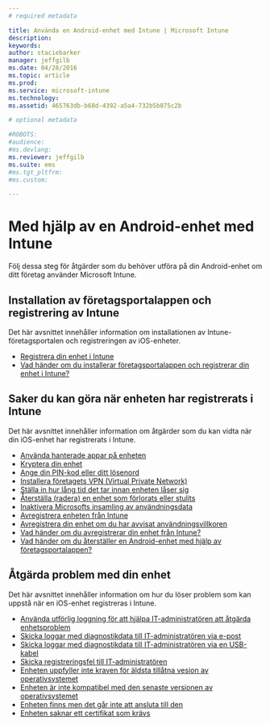 ```yaml
---
# required metadata

title: Använda en Android-enhet med Intune | Microsoft Intune
description:
keywords:
author: staciebarker
manager: jeffgilb
ms.date: 04/28/2016
ms.topic: article
ms.prod:
ms.service: microsoft-intune
ms.technology:
ms.assetid: 465763db-b68d-4392-a5a4-732b5b875c2b

# optional metadata

#ROBOTS:
#audience:
#ms.devlang:
ms.reviewer: jeffgilb
ms.suite: ems
#ms.tgt_pltfrm:
#ms.custom:

---
```



# Med hjälp av en Android-enhet med Intune

Följ dessa steg för åtgärder som du behöver utföra på din Android-enhet om ditt företag använder Microsoft Intune.

## Installation av företagsportalappen och registrering av Intune

Det här avsnittet innehåller information om installationen av Intune-företagsportalen och registreringen av iOS-enheter.

- [Registrera din enhet i Intune](enroll-your-device-in-Intune-android.md)</br>
- [Vad händer om du installerar företagsportalappen och registrerar din enhet i Intune?](what-happens-if-you-install-the-company-portal-app-and-enroll-your-device-in-intune-android.md)

## Saker du kan göra när enheten har registrerats i Intune

Det här avsnittet innehåller information om åtgärder som du kan vidta när din iOS-enhet har registrerats i Intune.

- [Använda hanterade appar på enheten](use-managed-apps-on-your-device-android.md)</br>
- [Kryptera din enhet](encrypt-your-device-android.md)</br>
- [Ange din PIN-kod eller ditt lösenord](set-your-pin-or-password-android.md)</br>
- [Installera företagets VPN (Virtual Private Network)](install-your-companys-virtual-private-network-VPN-android.md)</br>
- [Ställa in hur lång tid det tar innan enheten låser sig](set-the-amount-of-time-before-your-device-is-locked-android.md)</br>
- [Återställa (radera) en enhet som förlorats eller stulits](reset-erase-your-lost-or-stolen-device-android.md)</br>
- [Inaktivera Microsofts insamling av användningsdata](turn-off-microsoft-usage-data-collection-android.md)</br>
- [Avregistrera enheten från Intune](unenroll-your-device-from-intune-android.md)</br>
- [Avregistrera din enhet om du har avvisat användningsvillkoren](unenroll-your-device-from-intune-if-you-declined-terms-of-use-android.md)</br>
- [Vad händer om du avregistrerar din enhet från Intune?](what-happens-if-you-unenroll-your-device-from-intune-android.md)</br>
- [Vad händer om du återställer en Android-enhet med hjälp av företagsportalappen?](what-happens-if-you-reset-your-device-using-the-company-portal-android.md)

## Åtgärda problem med din enhet

Det här avsnittet innehåller information om hur du löser problem som kan uppstå när en iOS-enhet registreras i Intune.

- [Använda utförlig loggning för att hjälpa IT-administratören att åtgärda enhetsproblem](use-verbose-logging-to-help-your-it-administrator-fix-device-issues-android.md)</br>
- [Skicka loggar med diagnostikdata till IT-administratören via e-post](send-diagnostic-data-logs-to-your-it-administrator-using-email-android.md)</br>
- [Skicka loggar med diagnostikdata till IT-administratören via en USB-kabel](send-diagnostic-data-logs-to-your-it-administrator-using-a-usb-cable-android.md)</br>
- [Skicka registreringsfel till IT-administratören](send-enrollment-errors-to-your-it-administrator-android.md)</br>
- [Enheten uppfyller inte kraven för äldsta tillåtna vesion av operativsystemet](device-doesnt-have-the-required-minimum-operating-system-version-android.md)</br>
- [Enheten är inte kompatibel med den senaste versionen av operativsystemet](device-doesnt-comply-with-maximum-operating-system-version-android.md)</br>
- [Enheten finns men det går inte att ansluta till den](your-device-is-rooted-and-you-cant-connect-android.md)</br>
- [Enheten saknar ett certifikat som krävs](your-device-is-missing-a-required-certificate-android.md)</br>




<!--HONumber=May16_HO3-->


